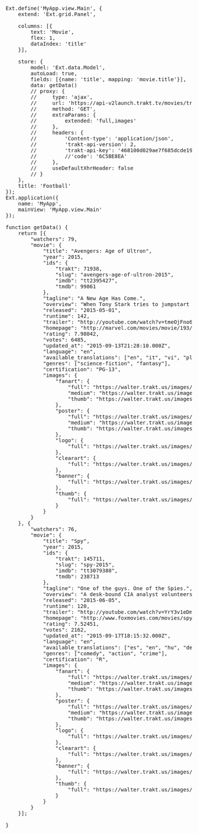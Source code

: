 <pre class="runnable">
Ext.define('MyApp.view.Main', {
    extend: 'Ext.grid.Panel',

    columns: [{
        text: 'Movie',
        flex: 1,
        dataIndex: 'title'
    }],

    store: {
        model: 'Ext.data.Model',
        autoLoad: true,
        fields: [{name: 'title', mapping: 'movie.title'}],
        data: getData()
        // proxy: {
        //     type: 'ajax',
        //     url: 'https://api-v2launch.trakt.tv/movies/trending',
        //     method: 'GET',
        //     extraParams: {
        //         extended: 'full,images'
        //     },
        //     headers: {
        //         'Content-type': 'application/json',
        //         'trakt-api-version': 2,
        //         'trakt-api-key': '468100d029ae7f685dcde19e0a2fcc00a1040704b566c41dca3eea3c258040ae',
        //         //'code': '6C5BE8EA'
        //     },
        //     useDefaultXhrHeader: false
        // }
    },
    title: 'Football'
});
Ext.application({
    name: 'MyApp',
    mainView: 'MyApp.view.Main'
});

function getData() {
    return [{
        "watchers": 79,
        "movie": {
            "title": "Avengers: Age of Ultron",
            "year": 2015,
            "ids": {
                "trakt": 71938,
                "slug": "avengers-age-of-ultron-2015",
                "imdb": "tt2395427",
                "tmdb": 99861
            },
            "tagline": "A New Age Has Come.",
            "overview": "When Tony Stark tries to jumpstart a dormant peacekeeping program, things go awry and Earth’s Mightiest Heroes are put to the ultimate test as the fate of the planet hangs in the balance. As the villainous Ultron emerges, it is up to The Avengers to stop him from enacting his terrible plans, and soon uneasy alliances and unexpected action pave the way for an epic and unique global adventure.",
            "released": "2015-05-01",
            "runtime": 142,
            "trailer": "http://youtube.com/watch?v=tmeOjFno6Do",
            "homepage": "http://marvel.com/movies/movie/193/avengers_age_of_ultron",
            "rating": 7.98042,
            "votes": 6485,
            "updated_at": "2015-09-13T21:28:10.000Z",
            "language": "en",
            "available_translations": ["en", "it", "vi", "pl", "fr", "ru", "es", "nl", "pt", "da", "hu", "zh", "de", "he", "nl", "pt", "da", "hu", "zh", "de", "he", "ar", "fi", "bg", "el", "uk", "cs", "ro", "ko", "th", "tr", "ja", "sv", "sk", "bs", "hr", "ur", "id"],
            "genres": ["science-fiction", "fantasy"],
            "certification": "PG-13",
            "images": {
                "fanart": {
                    "full": "https://walter.trakt.us/images/movies/000/071/938/fanarts/original/ffe37563ca.jpg",
                    "medium": "https://walter.trakt.us/images/movies/000/071/938/fanarts/medium/ffe37563ca.jpg",
                    "thumb": "https://walter.trakt.us/images/movies/000/071/938/fanarts/thumb/ffe37563ca.jpg"
                },
                "poster": {
                    "full": "https://walter.trakt.us/images/movies/000/071/938/posters/original/71dd5d457a.jpg",
                    "medium": "https://walter.trakt.us/images/movies/000/071/938/posters/medium/71dd5d457a.jpg",
                    "thumb": "https://walter.trakt.us/images/movies/000/071/938/posters/thumb/71dd5d457a.jpg"
                },
                "logo": {
                    "full": "https://walter.trakt.us/images/movies/000/071/938/logos/original/c79e5629f5.png"
                },
                "clearart": {
                    "full": "https://walter.trakt.us/images/movies/000/071/938/cleararts/original/1a2c60dcb2.png"
                },
                "banner": {
                    "full": "https://walter.trakt.us/images/movies/000/071/938/banners/original/c24339c23a.jpg"
                },
                "thumb": {
                    "full": "https://walter.trakt.us/images/movies/000/071/938/thumbs/original/83efff2b3b.jpg"
                }
            }
        }
    }, {
        "watchers": 76,
        "movie": {
            "title": "Spy",
            "year": 2015,
            "ids": {
                "trakt": 145711,
                "slug": "spy-2015",
                "imdb": "tt3079380",
                "tmdb": 238713
            },
            "tagline": "One of the guys. One of the Spies.",
            "overview": "A desk-bound CIA analyst volunteers to go undercover to infiltrate the world of a deadly arms dealer, and prevent diabolical global disaster.",
            "released": "2015-06-05",
            "runtime": 120,
            "trailer": "http://youtube.com/watch?v=YrY3v1eDmQY",
            "homepage": "http://www.foxmovies.com/movies/spy",
            "rating": 7.52451,
            "votes": 2162,
            "updated_at": "2015-09-17T18:15:32.000Z",
            "language": "en",
            "available_translations": ["es", "en", "hu", "de", "ro", "zh", "he", "fr", "ru", "hr", "pt", "tr", "da", "sv", "cs", "it", "nl", "ko", "bg", "el", "lt", "pl", "uk", "no"],
            "genres": ["comedy", "action", "crime"],
            "certification": "R",
            "images": {
                "fanart": {
                    "full": "https://walter.trakt.us/images/movies/000/145/711/fanarts/original/07d004a4ce.jpg",
                    "medium": "https://walter.trakt.us/images/movies/000/145/711/fanarts/medium/07d004a4ce.jpg",
                    "thumb": "https://walter.trakt.us/images/movies/000/145/711/fanarts/thumb/07d004a4ce.jpg"
                },
                "poster": {
                    "full": "https://walter.trakt.us/images/movies/000/145/711/posters/original/5477d8ced8.jpg",
                    "medium": "https://walter.trakt.us/images/movies/000/145/711/posters/medium/5477d8ced8.jpg",
                    "thumb": "https://walter.trakt.us/images/movies/000/145/711/posters/thumb/5477d8ced8.jpg"
                },
                "logo": {
                    "full": "https://walter.trakt.us/images/movies/000/145/711/logos/original/6cff3dbbfc.png"
                },
                "clearart": {
                    "full": "https://walter.trakt.us/images/movies/000/145/711/cleararts/original/93e4d3beb2.png"
                },
                "banner": {
                    "full": "https://walter.trakt.us/images/movies/000/145/711/banners/original/cee8f80580.jpg"
                },
                "thumb": {
                    "full": "https://walter.trakt.us/images/movies/000/145/711/thumbs/original/3d40818da8.jpg"
                }
            }
        }
    }];

}


</pre>
